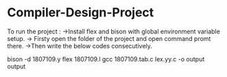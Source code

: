 # Compiler-Design-Project

To run the project :
->Install flex and bison with global environment variable setup.
-> Firsty open the folder of the project and open command promt there.
->Then write the below codes consecutively.

bison -d 1807109.y
flex 1807109.l
gcc 1807109.tab.c lex.yy.c -o output
output

